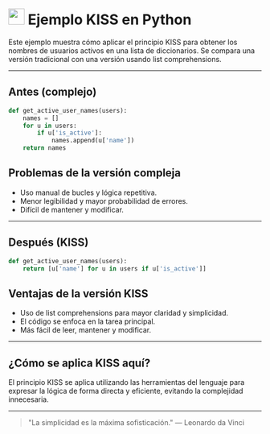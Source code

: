 # <img src="https://cdn.jsdelivr.net/gh/devicons/devicon/icons/python/python-original.svg" width="32"/> Ejemplo KISS en Python

Este ejemplo muestra cómo aplicar el principio KISS para obtener los nombres de usuarios activos en una lista de diccionarios. Se compara una versión tradicional con una versión usando list comprehensions.

---

## Antes (complejo)
```python
def get_active_user_names(users):
    names = []
    for u in users:
        if u['is_active']:
            names.append(u['name'])
    return names
```

## Problemas de la versión compleja
- Uso manual de bucles y lógica repetitiva.
- Menor legibilidad y mayor probabilidad de errores.
- Difícil de mantener y modificar.

---

## Después (KISS)
```python
def get_active_user_names(users):
    return [u['name'] for u in users if u['is_active']]
```

## Ventajas de la versión KISS
- Uso de list comprehensions para mayor claridad y simplicidad.
- El código se enfoca en la tarea principal.
- Más fácil de leer, mantener y modificar.

---

## ¿Cómo se aplica KISS aquí?
El principio KISS se aplica utilizando las herramientas del lenguaje para expresar la lógica de forma directa y eficiente, evitando la complejidad innecesaria.

---

> "La simplicidad es la máxima sofisticación." — Leonardo da Vinci
